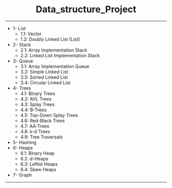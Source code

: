 # <center> **Data_structure_Project** </center>
-----------------------------------------------

- 1- List  
   - 1.1: Vector
   - 1.2: Doubly Linked List (List)
- 2- Stack 
   - 2.1: Array Implementation Stack
   - 2.2: Linked List Implementation Stack
- 3- Queue
   - 3.1: Array Implementation Queue
   - 3.2: Simple Linked List
   - 3.3: Sorted Linked List
   - 3.4: Circular Linked List
- 4- Trees  
   -  4.1: Binary Trees  
   -  4.2: AVL Trees  
   -  4.3: Splay Trees  
   -  4.4: B-Trees  
   -  4.5: Top-Down Splay Trees  
   -  4.6: Red-Black Trees  
   -  4.7: AA-Trees  
   -  4.8: k-d Trees  
   -  4.9: Tree Traversals
- 5- Hashing  
- 6- Heaps  
   -  6.1: Binary Heap  
   -  6.2: d-Heaps  
   -  6.3: Leftist Heaps  
   -  6.4: Skew Heaps  
- 7- Graph  
----------------------------------------------




  

